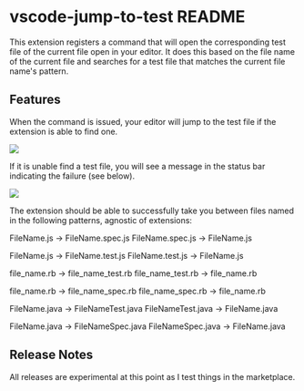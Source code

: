 # vscode-jump-to-test README

This extension registers a command that will open the corresponding test file of the current file open in your editor. It does this based on the file name of the current file and searches for a test file that matches the current file name's pattern.

## Features

When the command is issued, your editor will jump to the test file if the extension is able to find one.

<img src='https://raw.githubusercontent.com/blakeherrington/vscode-jump-to-test/master/src/images/jump-to-test.gif'>

If it is unable find a test file, you will see a message in the status bar indicating the failure (see below).

<img src='https://raw.githubusercontent.com/blakeherrington/vscode-jump-to-test/master/src/images/notfound.png'>

The extension should be able to successfully take you between files named in the following patterns, agnostic of extensions:

FileName.js -> FileName.spec.js
FileName.spec.js -> FileName.js

FileName.js -> FileName.test.js
FileName.test.js -> FileName.js

file_name.rb -> file_name_test.rb
file_name_test.rb -> file_name.rb

file_name.rb -> file_name_spec.rb
file_name_spec.rb -> file_name.rb

FileName.java -> FileNameTest.java
FileNameTest.java -> FileName.java

FileName.java -> FileNameSpec.java
FileNameSpec.java -> FileName.java

## Release Notes

All releases are experimental at this point as I test things in the marketplace.
